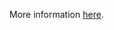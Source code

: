 More information [here](https://docs.bridgecrew.io/docs/ensure-aws-nacl-does-not-allow-ingress-from-00000-to-port-20).
